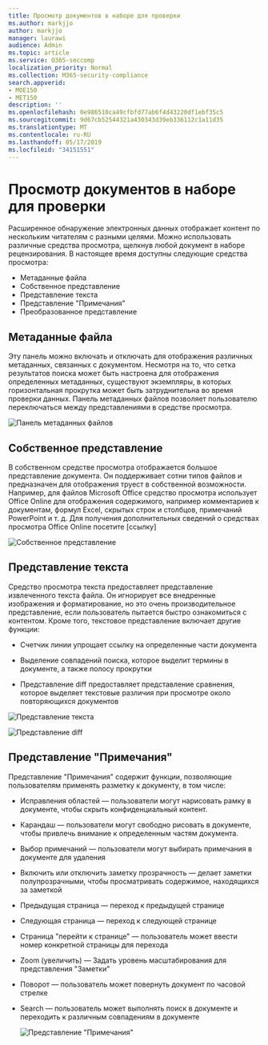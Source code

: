 ```yaml
---
title: Просмотр документов в наборе для проверки
ms.author: markjjo
author: markjjo
manager: laurawi
audience: Admin
ms.topic: article
ms.service: O365-seccomp
localization_priority: Normal
ms.collection: M365-security-compliance
search.appverid:
- MOE150
- MET150
description: ''
ms.openlocfilehash: 0e986510ca49cfbfd77ab6f4d43220df1ebf35c5
ms.sourcegitcommit: 9d67cb52544321a430343d39eb336112c1a11d35
ms.translationtype: MT
ms.contentlocale: ru-RU
ms.lasthandoff: 05/17/2019
ms.locfileid: "34151551"
---
```

# <a name="view-documents-in-a-review-set"></a>Просмотр документов в наборе для проверки

Расширенное обнаружение электронных данных отображает контент по нескольким читателям с разными целями. Можно использовать различные средства просмотра, щелкнув любой документ в наборе рецензирования. В настоящее время доступны следующие средства просмотра:

- Метаданные файла
- Собственное представление
- Представление текста
- Представление "Примечания"
- Преобразованное представление

## <a name="file-metadata"></a>Метаданные файла

Эту панель можно включать и отключать для отображения различных метаданных, связанных с документом. Несмотря на то, что сетка результатов поиска может быть настроена для отображения определенных метаданных, существуют экземпляры, в которых горизонтальная прокрутка может быть затруднительна во время проверки данных. Панель метаданных файлов позволяет пользователю переключаться между представлениями в средстве просмотра.

![Панель метаданных файлов
](../media/Reviewimage2.png)

## <a name="native-view"></a>Собственное представление

В собственном средстве просмотра отображается большое представление документа. Он поддерживает сотни типов файлов и предназначен для отображения труест в собственной возможности. Например, для файлов Microsoft Office средство просмотра использует Office Online для отображения содержимого, например комментариев к документам, формул Excel, скрытых строк и столбцов, примечаний PowerPoint и т. д. Для получения дополнительных сведений о средствах просмотра Office Online посетите \[ссылку\]

![Собственное представление
](../media/Reviewimage3.png)

## <a name="text-view"></a>Представление текста

Средство просмотра текста предоставляет представление извлеченного текста файла. Он игнорирует все внедренные изображения и форматирование, но это очень производительное представление, если пользователь пытается быстро ознакомиться с контентом. Кроме того, текстовое представление включает другие функции:

  - Счетчик линии упрощает ссылку на определенные части документа

  - Выделение совпадений поиска, которое выделит термины в документе, а также полосу прокрутки

  - Представление diff предоставляет представление сравнения, которое выделяет текстовые различия при просмотре около повторяющихся документов

![Представление текста
](../media/Reviewimage4.png)

![Представление diff
](../media/Reviewimage5.png)

## <a name="annotate-view"></a>Представление "Примечания"

Представление "Примечания" содержит функции, позволяющие пользователям применять разметку к документу, в том числе:

  - Исправления областей — пользователи могут нарисовать рамку в документе, чтобы скрыть конфиденциальный контент.

  - Карандаш — пользователи могут свободно рисовать в документе, чтобы привлечь внимание к определенным частям документа.

  - Выбор примечаний — пользователи могут выбирать примечания в документе для удаления

  - Включить или отключить заметку прозрачность — делает заметки полупрозрачными, чтобы просматривать содержимое, находящихся за заметкой

  - Предыдущая страница — переход к предыдущей странице

  - Следующая страница — переход к следующей странице

  - Страница "перейти к странице" — пользователь может ввести номер конкретной страницы для перехода

  - Zoom (увеличить) — Задать уровень масштабирования для представления "Заметки"

  - Поворот — пользователь может повернуть документ по часовой стрелке

  - Search — пользователь может выполнять поиск в документе и переходить к различным совпадениям в документе
    
    ![Представление "Примечания"
    ](../media/Reviewimage1.png)